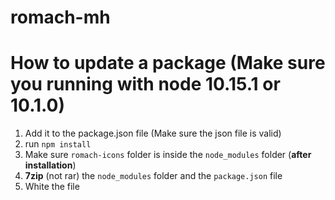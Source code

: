 # romach-mh

# How to update a package (Make sure you running with node 10.15.1 or 10.1.0)
1. Add it to the package.json file (Make sure the json file is valid)
2. run `npm install`
3. Make sure `romach-icons` folder is inside the `node_modules` folder (**after installation**)
4. **7zip** (not rar) the `node_modules` folder and the `package.json` file
5. White the file
